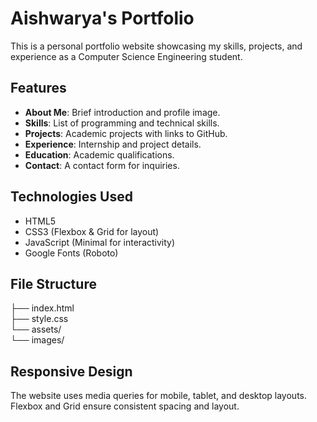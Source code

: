 # Aishwarya's Portfolio

This is a personal portfolio website showcasing my skills, projects, and experience as a Computer Science Engineering student.

## Features
- **About Me**: Brief introduction and profile image.
- **Skills**: List of programming and technical skills.
- **Projects**: Academic projects with links to GitHub.
- **Experience**: Internship and project details.
- **Education**: Academic qualifications.
- **Contact**: A contact form for inquiries.

## Technologies Used
- HTML5
- CSS3 (Flexbox & Grid for layout)
- JavaScript (Minimal for interactivity)
- Google Fonts (Roboto)
  
## File Structure
├── index.html<BR>
├── style.css<BR>
└── assets/<BR>
    └── images/
## Responsive Design
The website uses media queries for mobile, tablet, and desktop layouts.
Flexbox and Grid ensure consistent spacing and layout.
